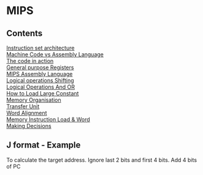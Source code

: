 # MIPS

## Contents

<span class="center-menu">[Instruction set architecture](Lect07_MIPS1_full_annotated.pdf#page=5%5C%7CInstruction%20set%20architecture)
<br>[Machine Code vs Assembly Language](Lect07_MIPS1_full_annotated.pdf#page=7%5C%7CMachine%20Code%20vs%20Assembly%20Language)
<br>[The code in action](Lect07_MIPS1_full_annotated.pdf#page=10%5C%7CThe%20code%20in%20Action)
[<br>General purpose Registers](Lect07_MIPS1_full_annotated.pdf#page=23%5C%7CGeneral%20Purpose%20Registers)
[<br>MIPS Assembly Language](Lect07_MIPS1_full_annotated.pdf#page=25%5C%7CMIPS%20Assembly%20Language)
[<br>Logical operations Shifting](Lect07_MIPS1_full_annotated.pdf#page=36%5C%7CLogical%20Operations%20Shifting)
[<br>Logical Operations And OR](Lect07_MIPS1_full_annotated.pdf#page=38%5C%7CLogical%20Operations:%20And%20OR%20...)
[<br>How to Load Large Constant](Lect07_MIPS1_full_annotated.pdf#page=43%5C%7CHow%20to%20Load%20Large%20Constant)
[<br>Memory Organisation](Lect08_MIPS2_full_annotated.pdf#page=4%5C%7CMemory%20Organisation)
[<br>Transfer Unit](Lect08_MIPS2_full_annotated.pdf#page=5%5C%7CTransfer%20Unit)
[<br>Word Alignment](Lect08_MIPS2_full_annotated.pdf#page=6%5C%7CWord%20Alignment)
[<br>Memory Instruction Load & Word](Lect08_MIPS2_full_annotated.pdf#page=8%5C%7CMemory%20Instruction%20Load%20&%20Word)
[<br>Making Decisions](Lect08_MIPS2_full_annotated.pdf#page=18%5C%7CMaking%20Decisions)
</span>

## J format - Example

To calculate the target address. 
Ignore last 2 bits and first 4 bits.
Add 4 bits of PC 
